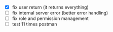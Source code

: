 -[x] fix user return (it returns everything)
-[ ] fix internal server error (better error handling)
-[ ] fix role and permission management
-[ ] test 11 times postman